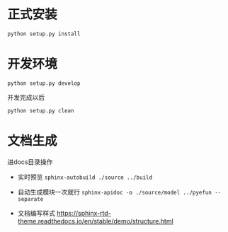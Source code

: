 # 正式安装
```
python setup.py install
```

# 开发环境
```
python setup.py develop
```

开发完成以后

```
python setup.py clean
```

# 文档生成

进docs目录操作

* 实时预览 `sphinx-autobuild ./source ../build`
  
* 自动生成模块一次就行 `sphinx-apidoc -o ./source/model ../pyefun --separate`

* 文档编写样式 https://sphinx-rtd-theme.readthedocs.io/en/stable/demo/structure.html